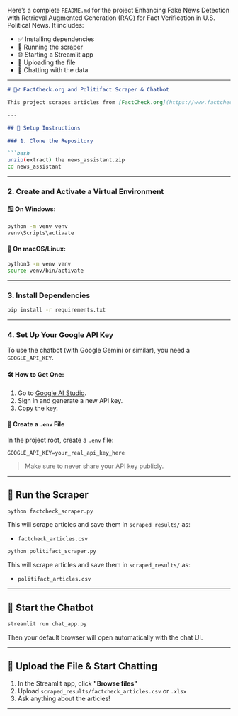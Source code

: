 Here’s a complete `README.md` for the project Enhancing Fake News Detection with Retrieval Augmented Generation (RAG) for Fact Verification in U.S. Political News.
It includes:

- ✅ Installing dependencies  
- 🚀 Running the scraper  
- 🌐 Starting a Streamlit app
- 🧠 Uploading the file  
- 💬 Chatting with the data  

---

```markdown
# 🕵️‍♂️ FactCheck.org and Politifact Scraper & Chatbot

This project scrapes articles from [FactCheck.org](https://www.factcheck.org), PolitiFact (https://www.politifact.com/factchecks/) and lets you interact with the data using a Streamlit chatbot interface powered by a Google AI model.

---

## 🧰 Setup Instructions

### 1. Clone the Repository

```bash
unzip(extract) the news_assistant.zip
cd news_assistant
```

---

### 2. Create and Activate a Virtual Environment

#### 🪟 On Windows:
```bash
python -m venv venv
venv\Scripts\activate
```

#### 🍎 On macOS/Linux:
```bash
python3 -m venv venv
source venv/bin/activate
```

---

### 3. Install Dependencies

```bash
pip install -r requirements.txt
```

---

### 4. Set Up Your Google API Key

To use the chatbot (with Google Gemini or similar), you need a `GOOGLE_API_KEY`.

#### 🛠 How to Get One:

1. Go to [Google AI Studio](https://aistudio.google.com/app/apikey).
2. Sign in and generate a new API key.
3. Copy the key.

#### 🔐 Create a `.env` File

In the project root, create a `.env` file:

```
GOOGLE_API_KEY=your_real_api_key_here
```

> Make sure to never share your API key publicly.

---

## 🧹 Run the Scraper

```bash
python factcheck_scraper.py
```

This will scrape articles and save them in `scraped_results/` as:
- `factcheck_articles.csv`

```bash
python politifact_scraper.py
```

This will scrape articles and save them in `scraped_results/` as:
- `politifact_articles.csv`

---

## 💬 Start the Chatbot

```bash
streamlit run chat_app.py
```

Then your default browser will open automatically with the chat UI.

---

## 📁 Upload the File & Start Chatting

1. In the Streamlit app, click **"Browse files"**
2. Upload `scraped_results/factcheck_articles.csv` or `.xlsx`
3. Ask anything about the articles!

---
